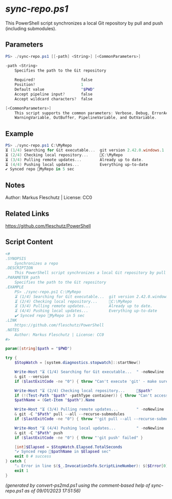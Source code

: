 *sync-repo.ps1*
================

This PowerShell script synchronizes a local Git repository by pull and push (including submodules).

Parameters
----------
```powershell
PS> ./sync-repo.ps1 [[-path] <String>] [<CommonParameters>]

-path <String>
    Specifies the path to the Git repository
    
    Required?                    false
    Position?                    1
    Default value                "$PWD"
    Accept pipeline input?       false
    Accept wildcard characters?  false

[<CommonParameters>]
    This script supports the common parameters: Verbose, Debug, ErrorAction, ErrorVariable, WarningAction, 
    WarningVariable, OutBuffer, PipelineVariable, and OutVariable.
```

Example
-------
```powershell
PS> ./sync-repo.ps1 C:\MyRepo
⏳ (1/4) Searching for Git executable...  git version 2.42.0.windows.1
⏳ (2/4) Checking local repository...     📂C:\MyRepo
⏳ (3/4) Pulling remote updates...        Already up to date.
⏳ (4/4) Pushing local updates...         Everything up-to-date
✔️ Synced repo 📂MyRepo in 5 sec

```

Notes
-----
Author: Markus Fleschutz | License: CC0

Related Links
-------------
https://github.com/fleschutz/PowerShell

Script Content
--------------
```powershell
<#
.SYNOPSIS
	Synchronizes a repo 
.DESCRIPTION
	This PowerShell script synchronizes a local Git repository by pull and push (including submodules).
.PARAMETER path
	Specifies the path to the Git repository
.EXAMPLE
	PS> ./sync-repo.ps1 C:\MyRepo
	⏳ (1/4) Searching for Git executable...  git version 2.42.0.windows.1
	⏳ (2/4) Checking local repository...     📂C:\MyRepo
	⏳ (3/4) Pulling remote updates...        Already up to date.
	⏳ (4/4) Pushing local updates...         Everything up-to-date
	✔️ Synced repo 📂MyRepo in 5 sec
.LINK
	https://github.com/fleschutz/PowerShell
.NOTES
	Author: Markus Fleschutz | License: CC0
#>

param([string]$path = "$PWD")

try {
	$StopWatch = [system.diagnostics.stopwatch]::startNew()

	Write-Host "⏳ (1/4) Searching for Git executable...  " -noNewline
 	& git --version
 	if ($lastExitCode -ne "0") { throw "Can't execute 'git' - make sure Git is installed and available" }

	Write-Host "⏳ (2/4) Checking local repository...     📂$path"
	if (!(Test-Path "$path" -pathType container)) { throw "Can't access folder: $path" }
	$pathName = (Get-Item "$path").Name

	Write-Host "⏳ (3/4) Pulling remote updates...        " -noNewline
	& git -C "$Path" pull --all --recurse-submodules
	if ($lastExitCode -ne "0") { throw "'git pull --all --recurse-submodes' failed" }

	Write-Host "⏳ (4/4) Pushing local updates...         " -noNewline
	& git -C "$Path" push
	if ($lastExitCode -ne "0") { throw "'git push' failed" }

	[int]$Elapsed = $StopWatch.Elapsed.TotalSeconds
	"✔️ Synced repo 📂$pathName in $Elapsed sec"
	exit 0 # success
} catch {
	"⚠️ Error in line $($_.InvocationInfo.ScriptLineNumber): $($Error[0])"
	exit 1
}
```

*(generated by convert-ps2md.ps1 using the comment-based help of sync-repo.ps1 as of 09/01/2023 17:51:56)*
